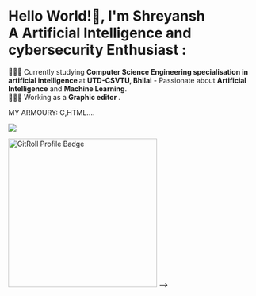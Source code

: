 <!-- <img src="banner_github.png" alt="GitHub Banner" width="100%" /> -->
<h1> Hello World!👋, I'm Shreyansh <br> A Artificial Intelligence and cybersecurity Enthusiast  : </h1>
<p>👨🏼‍🎓 Currently studying <strong>Computer Science Engineering specialisation in artificial intelligence </strong> at <strong>UTD-CSVTU, Bhilai</strong> - Passionate about <strong>Artificial Intelligence</strong> and <strong>Machine Learning</strong>.<!-- <br>🛜 Cure--> <br>👨🏼‍💻 Working as a <strong> Graphic editor </strong>.
<p>MY ARMOURY: C,HTML....</p>

![](https://komarev.com/ghpvc/?username=Shreyansh4Ai&color=green)


</p> 
 <a href="https://gitroll.io/profile/u1yXXHGAnNDZHfSjTgnKcfUyIGa43" target="_blank"><img src="https://gitroll.io/api/badges/profiles/v1/u1yXXHGAnNDZHfSjTgnKcfUyIGa43?theme=github-dark&area=true&order=5&hide_border=true" height="300" alt="GitRoll Profile Badge"/></a>
</div>
-->

